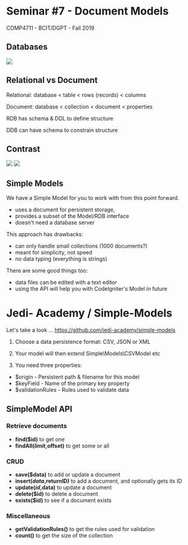 # Seminar #7 - Document Models
COMP4711 - BCIT/DGPT - Fall 2019

## Databases

<img src="/pix/lessons/x/slide_23.jpg"/>

## Relational vs Document

Relational: database < table < rows (records) < columns

Document: database < collection < document < properties

RDB has schema & DDL to define structure

DDB can have schema to constrain structure

## Contrast

<img src="/pix/lessons/x/i5.png"/>

<img src="/pix/lessons/x/i6.png"/>


## Simple Models

We have a Simple Model  for you to work with from this point forward.

- uses a document for persistent storage,
- provides a subset of the Model/RDB interface
- doesn't need a database server

This approach has drawbacks:

- can only handle small collections (1000 documents?)
- meant for simplicity, not speed
- no data typing (everything is strings)

There are some good things too:

- data files can be edited with a text editor
- using the API will help you with CodeIgniter's Model in future

# Jedi- Academy / Simple-Models

Let's take a look ... https://github.com/jedi-academy/simple-models

1. Choose a data persistence format: CSV, JSON or XML

2. Your model will then extend Simple\Models\CSVModel etc

3. You need three properties:
    
-    $origin - Persistent path & filename for this model
-    $keyField - Name of the primary key property
-    $validationRules - Rules used to validate data

## SimpleModel API

### Retrieve documents

- **find($id)** to get one
- **findAll($limit,$offset)** to get some or all

### CRUD

- **save($data)** to add or update a document
- **insert($data,$returnID)** to add a document, and optionally gets its ID
- **update($id,$data)** to update a document
- **delete($id)** to delete a document
- **exists($id)** to see if a document exists

### Miscellaneous

- **getValidationRules()** to get the rules used for validation
- **count()** to get the size of the collection

